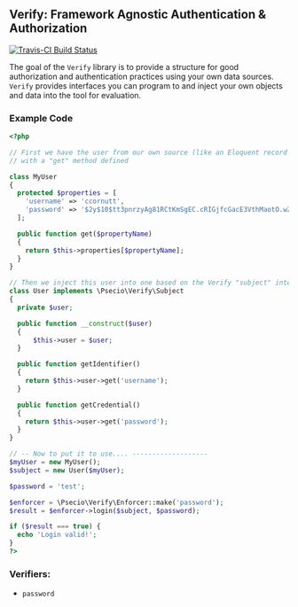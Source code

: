 ## Verify: Framework Agnostic Authentication & Authorization

[![Travis-CI Build Status](https://secure.travis-ci.org/psecio/verify.png?branch=master)](http://travis-ci.org/psecio/verify)

The goal of the `Verify` library is to provide a structure for good authorization and authentication practices using your own data sources. `Verify` provides interfaces you can program to and inject your own objects and data into the tool for evaluation.

### Example Code

```php
<?php

// First we have the user from our own source (like an Eloquent record instance)
// with a "get" method defined

class MyUser
{
  protected $properties = [
    'username' => 'ccornutt',
    'password' => '$2y$10$tt3pnrzyAg81RCtKmSgEC.cRIGjfcGacE3VthMaotO.wZhupZQdmG'
  ];

  public function get($propertyName)
  {
    return $this->properties[$propertyName];
  }
}

// Then we inject this user into one based on the Verify "subject" interface
class User implements \Psecio\Verify\Subject
{
  private $user;

  public function __construct($user)
  {
      $this->user = $user;
  }

  public function getIdentifier()
  {
    return $this->user->get('username');
  }

  public function getCredential()
  {
    return $this->user->get('password');
  }
}

// -- Now to put it to use.... -------------------
$myUser = new MyUser();
$subject = new User($myUser);

$password = 'test';

$enforcer = \Psecio\Verify\Enforcer::make('password');
$result = $enforcer->login($subject, $password);

if ($result === true) {
  echo 'Login valid!';
}
?>
```

### Verifiers:

- `password`
